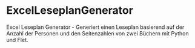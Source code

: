 # ExcelLeseplanGenerator
Excel Leseplan Generator - Generiert einen Leseplan basierend auf der Anzahl der Personen und den Seitenzahlen von zwei Büchern mit Python und Flet.
